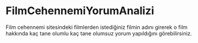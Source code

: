 # FilmCehennemiYorumAnalizi
Film cehennemi sitesindeki filmlerden istediğiniz filmin adını girerek o film hakkında kaç tane olumlu kaç tane olumsuz yorum yapıldığını görebilirsiniz.
